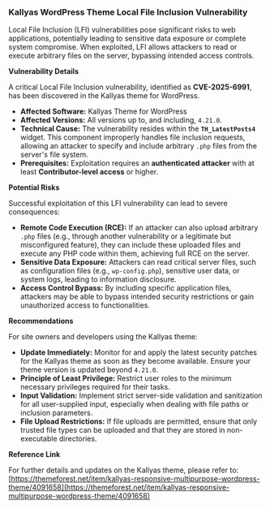 ### Kallyas WordPress Theme Local File Inclusion Vulnerability

Local File Inclusion (LFI) vulnerabilities pose significant risks to web applications, potentially leading to sensitive data exposure or complete system compromise. When exploited, LFI allows attackers to read or execute arbitrary files on the server, bypassing intended access controls.

**Vulnerability Details**

A critical Local File Inclusion vulnerability, identified as **CVE-2025-6991**, has been discovered in the Kallyas theme for WordPress.

*   **Affected Software:** Kallyas Theme for WordPress
*   **Affected Versions:** All versions up to, and including, `4.21.0`.
*   **Technical Cause:** The vulnerability resides within the **`TH_LatestPosts4`** widget. This component improperly handles file inclusion requests, allowing an attacker to specify and include arbitrary `.php` files from the server's file system.
*   **Prerequisites:** Exploitation requires an **authenticated attacker** with at least **Contributor-level access** or higher.

**Potential Risks**

Successful exploitation of this LFI vulnerability can lead to severe consequences:

*   **Remote Code Execution (RCE):** If an attacker can also upload arbitrary `.php` files (e.g., through another vulnerability or a legitimate but misconfigured feature), they can include these uploaded files and execute any PHP code within them, achieving full RCE on the server.
*   **Sensitive Data Exposure:** Attackers can read critical server files, such as configuration files (e.g., `wp-config.php`), sensitive user data, or system logs, leading to information disclosure.
*   **Access Control Bypass:** By including specific application files, attackers may be able to bypass intended security restrictions or gain unauthorized access to functionalities.

**Recommendations**

For site owners and developers using the Kallyas theme:

*   **Update Immediately:** Monitor for and apply the latest security patches for the Kallyas theme as soon as they become available. Ensure your theme version is updated beyond `4.21.0`.
*   **Principle of Least Privilege:** Restrict user roles to the minimum necessary privileges required for their tasks.
*   **Input Validation:** Implement strict server-side validation and sanitization for all user-supplied input, especially when dealing with file paths or inclusion parameters.
*   **File Upload Restrictions:** If file uploads are permitted, ensure that only trusted file types can be uploaded and that they are stored in non-executable directories.

**Reference Link**

For further details and updates on the Kallyas theme, please refer to: [https://themeforest.net/item/kallyas-responsive-multipurpose-wordpress-theme/4091658](https://themeforest.net/item/kallyas-responsive-multipurpose-wordpress-theme/4091658)